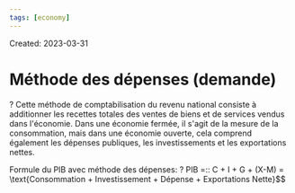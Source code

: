 ```yaml
---
tags: [economy] 
---
```

Created: 2023-03-31

# Méthode des dépenses (demande)
?
Cette méthode de comptabilisation du revenu national consiste à additionner les recettes totales des ventes de biens et de services vendus dans l'économie. Dans une économie fermée, il s'agit de la mesure de la consommation, mais dans une économie ouverte, cela comprend également les dépenses publiques, les investissements et les exportations nettes.

Formule du PIB avec méthode des dépenses:
?
PIB =:: C + I + G + (X-M) = \text{Consommation + Investissement + Dépense + Exportations Nette}$$
<!--SR:!2023-04-01,2,230-->